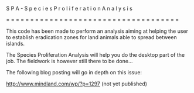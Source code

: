 S  P  A  -  S p e c i e s   P r o l i f e r a t i o n   A n a l y s i s

= = = = = = = = = = = = = = = = = = = = = = = = = = = = = = = = = = = =

This code has been made to perform an analysis aiming at helping the user to establish eradication zones for land animals able to spread between islands.

The Species Proliferation Analysis will help you do the desktop part of the job. The fieldwork is however still there to be done...

The following blog posting will go in depth on this issue:

http://www.mindland.com/wp/?p=1297
(not yet published)

